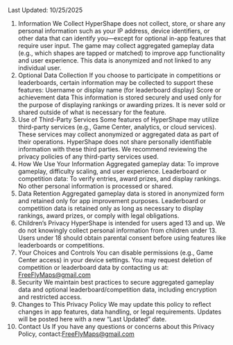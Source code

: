 
Last Updated: 10/25/2025
1. Information We Collect
HyperShape does not collect, store, or share any personal information such as your IP address, device identifiers, or other data that can identify you—except for optional in-app features that require user input.
The game may collect aggregated gameplay data (e.g., which shapes are tapped or matched) to improve app functionality and user experience. This data is anonymized and not linked to any individual user.
2. Optional Data Collection
If you choose to participate in competitions or leaderboards, certain information may be collected to support these features:
Username or display name (for leaderboard display)
Score or achievement data
This information is stored securely and used only for the purpose of displaying rankings or awarding prizes. It is never sold or shared outside of what is necessary for the feature.
3. Use of Third-Party Services
Some features of HyperShape may utilize third-party services (e.g., Game Center, analytics, or cloud services). These services may collect anonymized or aggregated data as part of their operations.
HyperShape does not share personally identifiable information with these third parties.
We recommend reviewing the privacy policies of any third-party services used.
4. How We Use Your Information
Aggregated gameplay data: To improve gameplay, difficulty scaling, and user experience.
Leaderboard or competition data: To verify entries, award prizes, and display rankings.
No other personal information is processed or shared.
5. Data Retention
Aggregated gameplay data is stored in anonymized form and retained only for app improvement purposes.
Leaderboard or competition data is retained only as long as necessary to display rankings, award prizes, or comply with legal obligations.
6. Children’s Privacy
HyperShape is intended for users aged 13 and up.
We do not knowingly collect personal information from children under 13. Users under 18 should obtain parental consent before using features like leaderboards or competitions.
7. Your Choices and Controls
You can disable permissions (e.g., Game Center access) in your device settings.
You may request deletion of competition or leaderboard data by contacting us at: FreeFlyMaps@gmail.com
8. Security
We maintain best practices to secure aggregated gameplay data and optional leaderboard/competition data, including encryption and restricted access.
9. Changes to This Privacy Policy
We may update this policy to reflect changes in app features, data handling, or legal requirements. Updates will be posted here with a new “Last Updated” date.
10. Contact Us
If you have any questions or concerns about this Privacy Policy, contact:FreeFlyMaps@gmail.com

